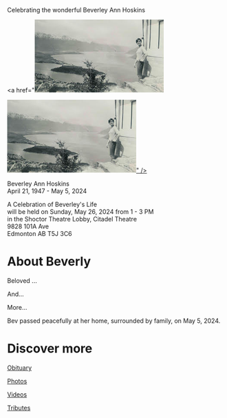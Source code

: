 Celebrating the wonderful Beverley Ann Hoskins

<a href="<img src="./assets/beverley_in_mountains_300px.jpeg" alt="Beverley in the NZ mountains"/>

<a href="./assets/beverley_in_mountains_1000px.jpeg" target="_blank"><img src="./assets/beverley_in_mountains_300px.jpeg" alt="Beverley in the NZ mountains"/>" /></a>

Beverley Ann Hoskins <br> 
April 21, 1947 - May 5, 2024

A Celebration of Beverley's Life<br> 
will be held on Sunday, May 26, 2024 from 1 - 3 PM<br> 
in the Shoctor Theatre Lobby, Citadel Theatre<br> 
9828 101A Ave<br>
Edmonton AB T5J 3C6

# About Beverly

Beloved ...

And...

More...

Bev passed peacefully at her home, surrounded by family, on May 5, 2024. 

# Discover more

[Obituary](./obituary)

[Photos](./photos)

[Videos](./videos)

[Tributes](./tributes)
